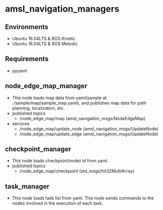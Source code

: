 # amsl_navigation_managers

## Environments
- Ubuntu 16.04LTS & ROS Kinetic
- Ubuntu 18.04LTS & ROS Melodic

## Requirements
- pyyaml

## node_edge_map_manager
- This node loads map data from yaml(sample at ./sample/map/sample_map.yaml), and publishes map data for path planning, localization, etc.
- published topics
  - /node_edge_map/map (amsl_navigation_msgs/NodeEdgeMap)
- services
  - /node_edge_map/update_node (amsl_navigation_msgs/UpdateNode)
  - /node_edge_map/update_edge (amsl_navigation_msgs/UpdateNode)

## checkpoint_manager
- This node loads checkpoint(node) id from yaml. 
- published topics
  - /node_edge_map/checkpoint (std_msgs/Int32MultiArray)

## task_manager
- This node loads task list from yaml. This node sends commands to the nodes involved in the execution of each task.
